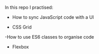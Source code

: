  In this repo I practised:
 
- How to sync JavaScript code with a UI

- CSS Grid

-How to use ES6 classes to organise code
- Flexbox

